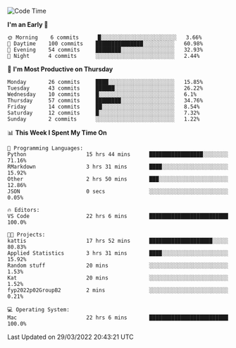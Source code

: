 <!--START_SECTION:waka-->
![Code Time](http://img.shields.io/badge/Code%20Time-40%20hrs%2023%20mins-blue)

**I'm an Early 🐤** 

```text
🌞 Morning    6 commits      █░░░░░░░░░░░░░░░░░░░░░░░░   3.66% 
🌆 Daytime    100 commits    ███████████████░░░░░░░░░░   60.98% 
🌃 Evening    54 commits     ████████░░░░░░░░░░░░░░░░░   32.93% 
🌙 Night      4 commits      ░░░░░░░░░░░░░░░░░░░░░░░░░   2.44%

```
📅 **I'm Most Productive on Thursday** 

```text
Monday       26 commits     ████░░░░░░░░░░░░░░░░░░░░░   15.85% 
Tuesday      43 commits     ██████░░░░░░░░░░░░░░░░░░░   26.22% 
Wednesday    10 commits     █░░░░░░░░░░░░░░░░░░░░░░░░   6.1% 
Thursday     57 commits     ████████░░░░░░░░░░░░░░░░░   34.76% 
Friday       14 commits     ██░░░░░░░░░░░░░░░░░░░░░░░   8.54% 
Saturday     12 commits     █░░░░░░░░░░░░░░░░░░░░░░░░   7.32% 
Sunday       2 commits      ░░░░░░░░░░░░░░░░░░░░░░░░░   1.22%

```


📊 **This Week I Spent My Time On** 

```text
💬 Programming Languages: 
Python                   15 hrs 44 mins      █████████████████░░░░░░░░   71.16% 
RMarkdown                3 hrs 31 mins       ████░░░░░░░░░░░░░░░░░░░░░   15.92% 
Other                    2 hrs 50 mins       ███░░░░░░░░░░░░░░░░░░░░░░   12.86% 
JSON                     0 secs              ░░░░░░░░░░░░░░░░░░░░░░░░░   0.05%

🔥 Editors: 
VS Code                  22 hrs 6 mins       █████████████████████████   100.0%

🐱‍💻 Projects: 
kattis                   17 hrs 52 mins      ████████████████████░░░░░   80.83% 
Applied Statistics       3 hrs 31 mins       ████░░░░░░░░░░░░░░░░░░░░░   15.92% 
Random stuff             20 mins             ░░░░░░░░░░░░░░░░░░░░░░░░░   1.53% 
Kat                      20 mins             ░░░░░░░░░░░░░░░░░░░░░░░░░   1.52% 
fyp2022p02GroupB2        2 mins              ░░░░░░░░░░░░░░░░░░░░░░░░░   0.21%

💻 Operating System: 
Mac                      22 hrs 6 mins       █████████████████████████   100.0%

```


 Last Updated on 29/03/2022 20:43:21 UTC
<!--END_SECTION:waka-->


<!---
viggo-gascou/viggo-gascou is a ✨ special ✨ repository because its `README.md` (this file) appears on your GitHub profile.
You can click the Preview link to take a look at your changes.
--->

